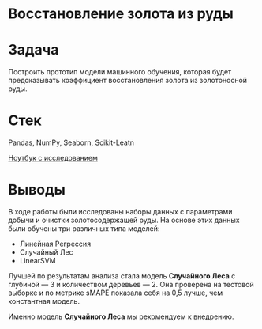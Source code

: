 # Восстановление золота из руды
# Задача 
Построить прототип модели машинного обучения, которая будет предсказывать коэффициент восстановления золота из золотоносной руды.

# Стек
Pandas, NumPy, Seaborn, Scikit-Leatn

[Ноутбук с исследованием](07_gold_refining.ipynb)

# Выводы
В ходе работы были исследованы наборы данных с параметрами добычи и очистки золотосодержащей руды.
На основе этих данных были обучены три различных типа моделей:
* Линейная Регрессия
* Случайный Лес
* LinearSVM

Лучшей по результатам анализа стала модель **Случайного Леса** с глубиной — 3 и количеством деревьев — 2. Она проверена на тестовой выборке и по метрике sMAPE показала себя на 0,5 лучше, чем константная модель.

Именно модель **Случайного Леса** мы рекомендуем к внедрению.
